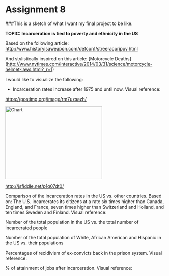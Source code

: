 # Assignment 8

###This is a sketch of what I want my final project to be like. 

**TOPIC: Incarceration is tied to poverty and ethnicity in the US**

Based on the following article: http://www.historyisaweapon.com/defcon1/streeracpripov.html

And stylistically inspired on this article: [Motorcycle Deaths] (http://www.nytimes.com/interactive/2014/03/31/science/motorcycle-helmet-laws.html?_r=1)

I would like to visualize the following:
- Incarceration rates increase after 1975 and until now. Visual reference:

https://postimg.org/image/rm7uzsazh/

<img src="chart.jpeg" alt="Chart" style="width:304px;height:228px;">

<a href="url">http://jsfiddle.net/p1q07dt0/</a>








Comparison of the incarceration rates in the US vs. other countries. Based on: The U.S. incarcerates its citizens at a rate six times higher than Canada, England, and France, seven times higher than Switzerland and Holland, and ten times Sweden and Finland. Visual reference:



Number of the total population in the US vs. the total number of incarcerated people

Number of the total population of White, African American and Hispanic in the US vs. their populations

Percentages of recidivism of ex-convicts back in the prison system. Visual reference:



% of attainment of jobs after incarceration. Visual reference:


